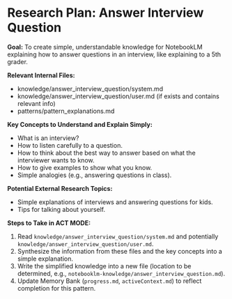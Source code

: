 # Research Plan: Answer Interview Question

**Goal:** To create simple, understandable knowledge for NotebookLM explaining how to answer questions in an interview, like explaining to a 5th grader.

**Relevant Internal Files:**
- knowledge/answer_interview_question/system.md
- knowledge/answer_interview_question/user.md (if exists and contains relevant info)
- patterns/pattern_explanations.md

**Key Concepts to Understand and Explain Simply:**
- What is an interview?
- How to listen carefully to a question.
- How to think about the best way to answer based on what the interviewer wants to know.
- How to give examples to show what you know.
- Simple analogies (e.g., answering questions in class).

**Potential External Research Topics:**
- Simple explanations of interviews and answering questions for kids.
- Tips for talking about yourself.

**Steps to Take in ACT MODE:**
1. Read `knowledge/answer_interview_question/system.md` and potentially `knowledge/answer_interview_question/user.md`.
2. Synthesize the information from these files and the key concepts into a simple explanation.
3. Write the simplified knowledge into a new file (location to be determined, e.g., `notebooklm-knowledge/answer_interview_question.md`).
4. Update Memory Bank (`progress.md`, `activeContext.md`) to reflect completion for this pattern.
